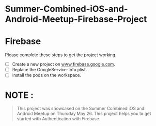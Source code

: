 # Summer-Combined-iOS-and-Android-Meetup-Firebase-Project


# Firebase

Please complete these steps to get the project working.

- [ ] Create a new project on www.firebase.google.com.
- [ ] Replace the GoogleService-Info.plist.
- [ ] Install the pods on the workspace.

# NOTE  : 

> This project was showcased on the Summer Combined iOS and Android Meetup on Thursday May 26. This project helps you to get started with Authentication with Firebase.

  
